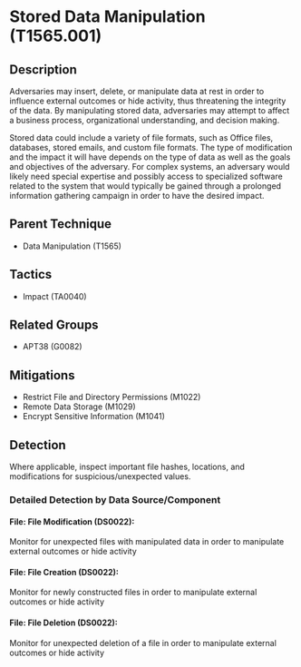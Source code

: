 # Stored Data Manipulation (T1565.001)

## Description
Adversaries may insert, delete, or manipulate data at rest in order to influence external outcomes or hide activity, thus threatening the integrity of the data. By manipulating stored data, adversaries may attempt to affect a business process, organizational understanding, and decision making.

Stored data could include a variety of file formats, such as Office files, databases, stored emails, and custom file formats. The type of modification and the impact it will have depends on the type of data as well as the goals and objectives of the adversary. For complex systems, an adversary would likely need special expertise and possibly access to specialized software related to the system that would typically be gained through a prolonged information gathering campaign in order to have the desired impact.

## Parent Technique
- Data Manipulation (T1565)

## Tactics
- Impact (TA0040)

## Related Groups
- APT38 (G0082)

## Mitigations
- Restrict File and Directory Permissions (M1022)
- Remote Data Storage (M1029)
- Encrypt Sensitive Information (M1041)

## Detection
Where applicable, inspect important file hashes, locations, and modifications for suspicious/unexpected values.

### Detailed Detection by Data Source/Component
#### File: File Modification (DS0022): 
Monitor for unexpected files with manipulated data in order to manipulate external outcomes or hide activity

#### File: File Creation (DS0022): 
Monitor for newly constructed files in order to manipulate external outcomes or hide activity

#### File: File Deletion (DS0022): 
Monitor for unexpected deletion of a file in order to manipulate external outcomes or hide activity 

